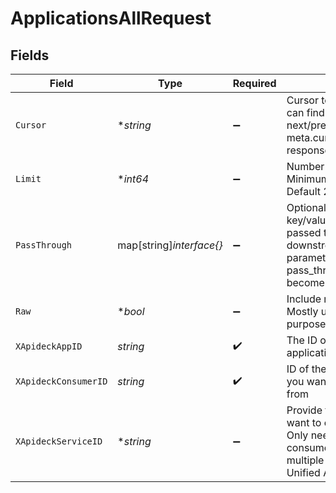 # ApplicationsAllRequest


## Fields

| Field                                                                                                                                             | Type                                                                                                                                              | Required                                                                                                                                          | Description                                                                                                                                       | Example                                                                                                                                           |
| ------------------------------------------------------------------------------------------------------------------------------------------------- | ------------------------------------------------------------------------------------------------------------------------------------------------- | ------------------------------------------------------------------------------------------------------------------------------------------------- | ------------------------------------------------------------------------------------------------------------------------------------------------- | ------------------------------------------------------------------------------------------------------------------------------------------------- |
| `Cursor`                                                                                                                                          | **string*                                                                                                                                         | :heavy_minus_sign:                                                                                                                                | Cursor to start from. You can find cursors for next/previous pages in the meta.cursors property of the response.                                  |                                                                                                                                                   |
| `Limit`                                                                                                                                           | **int64*                                                                                                                                          | :heavy_minus_sign:                                                                                                                                | Number of results to return. Minimum 1, Maximum 200, Default 20                                                                                   |                                                                                                                                                   |
| `PassThrough`                                                                                                                                     | map[string]*interface{}*                                                                                                                          | :heavy_minus_sign:                                                                                                                                | Optional unmapped key/values that will be passed through to downstream as query parameters. Ie: ?pass_through[search]=leads becomes ?search=leads | {"search":"San Francisco"}                                                                                                                        |
| `Raw`                                                                                                                                             | **bool*                                                                                                                                           | :heavy_minus_sign:                                                                                                                                | Include raw response. Mostly used for debugging purposes                                                                                          |                                                                                                                                                   |
| `XApideckAppID`                                                                                                                                   | *string*                                                                                                                                          | :heavy_check_mark:                                                                                                                                | The ID of your Unify application                                                                                                                  |                                                                                                                                                   |
| `XApideckConsumerID`                                                                                                                              | *string*                                                                                                                                          | :heavy_check_mark:                                                                                                                                | ID of the consumer which you want to get or push data from                                                                                        |                                                                                                                                                   |
| `XApideckServiceID`                                                                                                                               | **string*                                                                                                                                         | :heavy_minus_sign:                                                                                                                                | Provide the service id you want to call (e.g., pipedrive). Only needed when a consumer has activated multiple integrations for a Unified API.     |                                                                                                                                                   |